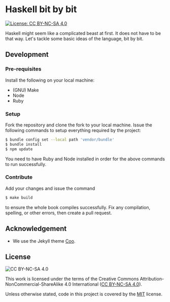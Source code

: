 # Haskell bit by bit

[![License: CC BY-NC-SA 4.0](https://img.shields.io/badge/License-CC%20BY--NC--SA%204.0-blue.svg)](http://creativecommons.org/licenses/by-nc-sa/4.0/)

Haskell might seem like a complicated beast at first. It does not have to be
that way. Let's tackle some basic ideas of the language, bit by bit.

<!--=========================================================================-->

## Development

### Pre-requisites

Install the following on your local machine:

-   (GNU) Make
-   Node
-   Ruby

### Setup

Fork the repository and clone the fork to your local machine. Issue the
following commands to setup everything required by the project:

```sh
$ bundle config set --local path 'vendor/bundle'
$ bundle install
$ npm update
```

You need to have Ruby and Node installed in order for the above commands to run
successfully.

### Contribute

Add your changes and issue the command

```sh
$ make build
```

to ensure the whole book compiles successfully. Fix any compilation, spelling,
or other errors, then create a pull request.

<!--=========================================================================-->

## Acknowledgement

<!-- prettier-ignore -->
- We use the Jekyll theme [Coo][coo].

<!--=========================================================================-->

## License

![CC BY-NC-SA 4.0](assets/img/cc.png "CC BY-NC-SA 4.0")

This work is licensed under the terms of the Creative Commons
Attribution-NonCommercial-ShareAlike 4.0 International ([CC BY-NC-SA 4.0][cc]).

Unless otherwise stated, code in this project is covered by the [MIT][mit]
license.

<!-- prettier-ignore -->
[cc]: https://creativecommons.org/licenses/by-nc-sa/4.0/legalcode
[coo]: https://github.com/quacksouls/jekyll-theme-coo
[mit]: https://opensource.org/license/MIT/
